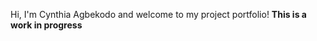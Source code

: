 Hi, I'm Cynthia Agbekodo and welcome to my project portfolio! 
**This is a work in progress** 

<!---
cynthiaagbekodo/cynthiaagbekodo is a ✨ special ✨ repository because its `README.md` (this file) appears on your GitHub profile.
You can click the Preview link to take a look at your changes.
--->
